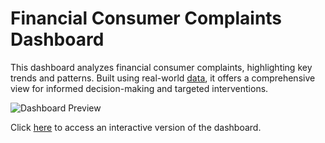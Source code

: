 


# Financial Consumer Complaints Dashboard

This dashboard analyzes financial consumer complaints, highlighting key trends and patterns. Built using real-world [data](https://data.world/markbradbourne/rwfd-real-world-fake-data/workspace/file?filename=Financial+Consumer+Complaints.csv), it offers a comprehensive view for informed decision-making and targeted interventions.

![Dashboard Preview](images/dashboard_preview.png)

Click [here](https://public.tableau.com/app/profile/noah.borquaye/viz/FinancialConsumerDashboard_17269710413620/Dashboard1) to access an interactive version of the dashboard.
